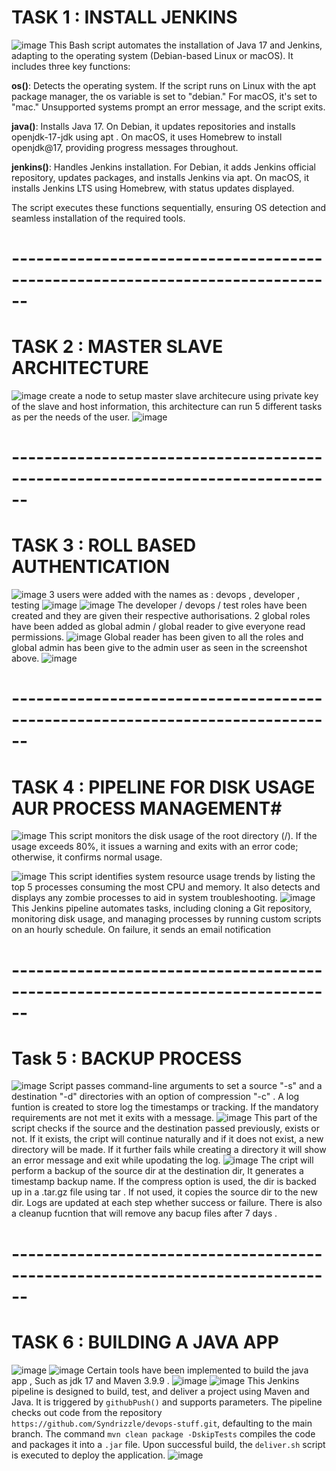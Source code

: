 # TASK 1 : INSTALL JENKINS

![image](https://github.com/user-attachments/assets/53c1cb8d-9066-46c9-93b8-04c4a8320304)
This Bash script automates the installation of Java 17 and Jenkins, adapting to the operating system (Debian-based Linux or macOS). It includes three key functions:

**os()**: Detects the operating system. If the script runs on Linux with the apt package manager, the os variable is set to "debian." For macOS, it's set to "mac." Unsupported systems prompt an error message, and the script exits.

**java()**: Installs Java 17. On Debian, it updates repositories and installs openjdk-17-jdk using apt . On macOS, it uses Homebrew to install openjdk@17, providing progress messages throughout.

**jenkins()**: Handles Jenkins installation. For Debian, it adds Jenkins official repository, updates packages, and installs Jenkins via apt. On macOS, it installs Jenkins LTS using Homebrew, with status updates displayed.

The script executes these functions sequentially, ensuring OS detection and seamless installation of the required tools.


# ------------------------------------------------------------------------------

# TASK 2 : MASTER SLAVE ARCHITECTURE

![image](https://github.com/user-attachments/assets/a6791028-a76d-4e04-b9bd-fa36c6641dab)
create a node to setup master slave architecure using private key of the slave and host information, this architecture can run 5 different tasks as per the needs of the user.
![image](https://github.com/user-attachments/assets/660a7461-6235-4a2d-89f9-06d79f036b52)


# ------------------------------------------------------------------------------

# TASK 3 : ROLL BASED AUTHENTICATION

![image](https://github.com/user-attachments/assets/03cc8ece-aa53-4d19-a733-ff4583d6ed15)
3 users were added with the names as : devops , developer , testing
![image](https://github.com/user-attachments/assets/ef85c0c6-9391-42e5-9f54-6768d1f63c56)
![image](https://github.com/user-attachments/assets/6b752248-54e3-4365-98a4-9a648349d9d2)
The developer / devops / test roles have been created and they are given their respective authorisations.
2 global roles have been added as global admin / global reader to give everyone read permissions.
![image](https://github.com/user-attachments/assets/7807d101-9b39-4016-9448-22b419f6deec)
Global reader has been given to all the roles and global admin has been give to the admin user as seen in the screenshot above.
![image](https://github.com/user-attachments/assets/ff8f4e62-51f5-45fc-8ace-0d14f5a1b517)
# ------------------------------------------------------------------------------

# TASK 4 : PIPELINE FOR DISK USAGE AUR PROCESS MANAGEMENT#

![image](https://github.com/user-attachments/assets/0c8311bf-1201-4213-8cc3-38e541d71803)
This script monitors the disk usage of the root directory (/). If the usage exceeds 80%, it issues a warning and exits with an error code; otherwise, it confirms normal usage.

![image](https://github.com/user-attachments/assets/39d36dfa-b745-4e27-b998-9b597c425307)
This script identifies system resource usage trends by listing the top 5 processes consuming the most CPU and memory. It also detects and displays any zombie processes to aid in system troubleshooting.
![image](https://github.com/user-attachments/assets/ab7b2f53-a32e-409e-9ebe-262aaa22e00a)
This Jenkins pipeline automates tasks, including cloning a Git repository, monitoring disk usage, and managing processes by running custom scripts on an hourly schedule. On failure, it sends an email notification 

# ------------------------------------------------------------------------------

# Task 5 : BACKUP PROCESS

![image](https://github.com/user-attachments/assets/1bae47c9-9a04-4e62-a46f-ca54ed2ae690)
Script passes command-line arguments to set a source "-s" and a destination "-d" directories with an option of compression "-c" . A log funtion is created to store log the timestamps or tracking. If the mandatory requirements are not met it exits with a message.
![image](https://github.com/user-attachments/assets/3118361f-ef57-426d-86d5-6f6dafc9fcda)
This part of the script checks if the source and the destination passed previously, exists or not. If it exists, the cript will continue naturally and if it does not exist, a new directory will be made. If it further fails while creating a directory it will show an error message and exit while upodating the log.
![image](https://github.com/user-attachments/assets/fb0170f2-2166-4aee-98a5-1fa6cf3616f0)
The cript will perform a backup of the source dir at the destination dir, It generates a timestamp backup name. If the compress option is used, the dir is backed up in a .tar.gz file using tar . If not used, it copies the source dir to the new dir. Logs are updated 
at each step whether success or failure. There is also a cleanup fucntion that will remove any bacup files after 7 days .

# ------------------------------------------------------------------------------

# TASK 6 : BUILDING A JAVA APP

![image](https://github.com/user-attachments/assets/61e21a63-88ae-45f7-b626-b811c2dc833f)
![image](https://github.com/user-attachments/assets/6286c80a-70c0-4722-a1f8-237010490185)
Certain tools have been implemented to build the java app , Such as jdk 17 and Maven 3.9.9 .
![image](https://github.com/user-attachments/assets/539093d8-945b-42d7-b586-6e8ceed20cac)
![image](https://github.com/user-attachments/assets/8fe972db-3868-4587-9957-eb2cef48193c)
This Jenkins pipeline is designed to build, test, and deliver a project using Maven and Java. It is triggered by `githubPush()` and supports parameters. The pipeline checks out code from the repository `https://github.com/Syndrizzle/devops-stuff.git`, defaulting to the main branch. The command `mvn clean package -DskipTests` compiles the code and packages it into a `.jar` file. Upon successful build, the `deliver.sh` script is executed to deploy the application.
![image](https://github.com/user-attachments/assets/5565df74-d901-40f7-925b-27d0fd735856)



















